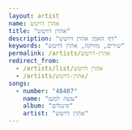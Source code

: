 ```yaml
---
layout: artist
name: אהרן דויטש
title: "אהרן דויטש"
description: "דף האמן אהרן דויטש"
keywords: "שירים, מוזיקה, אהרן דויטש"
permalink: /artists/אהרן-דויטש
redirect_from:
  - /artists/list/אהרן דויטש
  - /artists/אהרן-דויטש/
songs:
  - number: "48407"
    name: "עשה למען"
    album: "סינגלים"
    artist: "אהרן דויטש"
---
```

